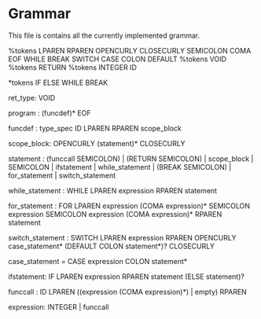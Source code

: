 # Grammar

This file is contains all the currently implemented grammar.

%tokens LPAREN RPAREN OPENCURLY CLOSECURLY SEMICOLON COMA EOF WHILE BREAK SWITCH CASE COLON DEFAULT
%tokens VOID
%tokens RETURN
%tokens INTEGER ID


*tokens IF ELSE WHILE BREAK

ret_type: VOID

program : (funcdef)* EOF

funcdef : type_spec ID LPAREN RPAREN scope_block

scope_block: OPENCURLY (statement)* CLOSECURLY

statement : (funccall SEMICOLON)
            | (RETURN SEMICOLON)
            | scope_block
            | SEMICOLON
            | ifstatement
            | while_statement
            | (BREAK SEMICOLON)
            | for_statement
            | switch_statement

while_statement : WHILE LPAREN expression RPAREN statement

for_statement : FOR LPAREN expression (COMA expression)* SEMICOLON expression SEMICOLON expression (COMA expression)*
RPAREN statement

switch_statement : SWITCH LPAREN expression RPAREN OPENCURLY case_statement* (DEFAULT COLON statement*)? CLOSECURLY

case_statement = CASE expression COLON statement*

ifstatement: IF LPAREN expression RPAREN statement (ELSE statement)?

funccall : ID LPAREN ((expression (COMA expression)*) | empty) RPAREN

expression: INTEGER | funccall



